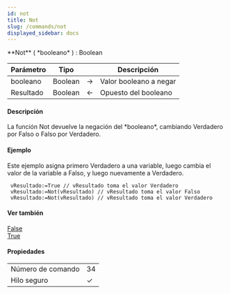 ```yaml
---
id: not
title: Not
slug: /commands/not
displayed_sidebar: docs
---
```


<!--REF #_command_.Not.Syntax-->**Not** ( *booleano* ) : Boolean<!-- END REF-->
<!--REF #_command_.Not.Params-->
| Parámetro | Tipo |  | Descripción |
| --- | --- | --- | --- |
| booleano | Boolean | &#8594;  | Valor booleano a negar |
| Resultado | Boolean | &#8592; | Opuesto del booleano |

<!-- END REF-->

#### Descripción 

<!--REF #_command_.Not.Summary-->La función Not devuelve la negación del *booleano*, cambiando Verdadero por Falso o Falso por Verdadero.<!-- END REF-->

#### Ejemplo 

Este ejemplo asigna primero Verdadero a una variable, luego cambia el valor de la variable a Falso, y luego nuevamente a Verdadero.

```4d
 vResultado:=True // vResultado toma el valor Verdadero
 vResultado:=Not(vResultado) // vResultado toma el valor Falso
 vResultado:=Not(vResultado) // vResultado toma el valor Verdadero
```

#### Ver también 

[False](false.md)  
[True](true.md)  

#### Propiedades

|  |  |
| --- | --- |
| Número de comando | 34 |
| Hilo seguro | &check; |


